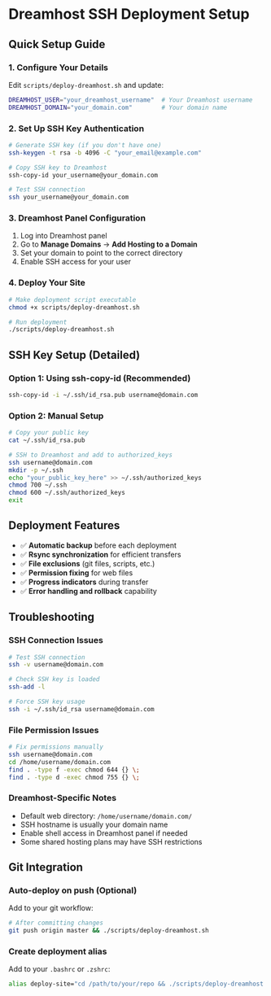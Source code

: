# Dreamhost SSH Deployment Setup

## Quick Setup Guide

### 1. Configure Your Details
Edit `scripts/deploy-dreamhost.sh` and update:
```bash
DREAMHOST_USER="your_dreamhost_username"  # Your Dreamhost username
DREAMHOST_DOMAIN="your_domain.com"        # Your domain name
```

### 2. Set Up SSH Key Authentication
```bash
# Generate SSH key (if you don't have one)
ssh-keygen -t rsa -b 4096 -C "your_email@example.com"

# Copy SSH key to Dreamhost
ssh-copy-id your_username@your_domain.com

# Test SSH connection
ssh your_username@your_domain.com
```

### 3. Dreamhost Panel Configuration
1. Log into Dreamhost panel
2. Go to **Manage Domains** → **Add Hosting to a Domain**
3. Set your domain to point to the correct directory
4. Enable SSH access for your user

### 4. Deploy Your Site
```bash
# Make deployment script executable
chmod +x scripts/deploy-dreamhost.sh

# Run deployment
./scripts/deploy-dreamhost.sh
```

## SSH Key Setup (Detailed)

### Option 1: Using ssh-copy-id (Recommended)
```bash
ssh-copy-id -i ~/.ssh/id_rsa.pub username@domain.com
```

### Option 2: Manual Setup
```bash
# Copy your public key
cat ~/.ssh/id_rsa.pub

# SSH to Dreamhost and add to authorized_keys
ssh username@domain.com
mkdir -p ~/.ssh
echo "your_public_key_here" >> ~/.ssh/authorized_keys
chmod 700 ~/.ssh
chmod 600 ~/.ssh/authorized_keys
exit
```

## Deployment Features

- ✅ **Automatic backup** before each deployment
- ✅ **Rsync synchronization** for efficient transfers
- ✅ **File exclusions** (git files, scripts, etc.)
- ✅ **Permission fixing** for web files
- ✅ **Progress indicators** during transfer
- ✅ **Error handling and rollback** capability

## Troubleshooting

### SSH Connection Issues
```bash
# Test SSH connection
ssh -v username@domain.com

# Check SSH key is loaded
ssh-add -l

# Force SSH key usage
ssh -i ~/.ssh/id_rsa username@domain.com
```

### File Permission Issues
```bash
# Fix permissions manually
ssh username@domain.com
cd /home/username/domain.com
find . -type f -exec chmod 644 {} \;
find . -type d -exec chmod 755 {} \;
```

### Dreamhost-Specific Notes
- Default web directory: `/home/username/domain.com/`
- SSH hostname is usually your domain name
- Enable shell access in Dreamhost panel if needed
- Some shared hosting plans may have SSH restrictions

## Git Integration

### Auto-deploy on push (Optional)
Add to your git workflow:
```bash
# After committing changes
git push origin master && ./scripts/deploy-dreamhost.sh
```

### Create deployment alias
Add to your `.bashrc` or `.zshrc`:
```bash
alias deploy-site="cd /path/to/your/repo && ./scripts/deploy-dreamhost.sh"
```
